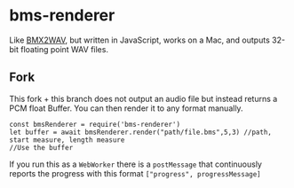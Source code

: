 bms-renderer
============

Like [BMX2WAV], but written in JavaScript, works on a Mac, and outputs 32-bit floating point WAV files.

[BMX2WAV]: http://childs.squares.net/program/bmx2wav/


## Fork

This fork + this branch does not output an audio file but instead returns a PCM float Buffer. You can then render it to any format manually.

```
const bmsRenderer = require('bms-renderer')
let buffer = await bmsRenderer.render("path/file.bms",5,3) //path, start measure, length measure
//Use the buffer
```

If you run this as a `WebWorker` there is a `postMessage` that continuously reports the progress with this format `["progress", progressMessage]`
